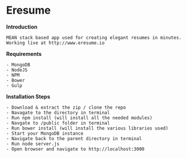 Eresume
==============

  **Introduction**
  
    MEAN stack based app used for creating elegant resumes in minutes. Working live at http://www.eresume.io
  
  
  **Requirements**
  
    - MongoDB
    - NodeJS
    - NPM
    - Bower
    - Gulp

  **Installation Steps**

    - Download & extract the zip / clone the repo
    - Navagate to the directory in terminal
    - Run npm install (will install all the needed modules)
    - Navgate to /public folder in terminal
    - Run bower install (will install the various libraries used)
    - Start your MongoDB instance
    - Navigate back to the parent directory in terminal
    - Run node server.js
    - Open browser and navigate to http://localhost:3000
    
    
  
